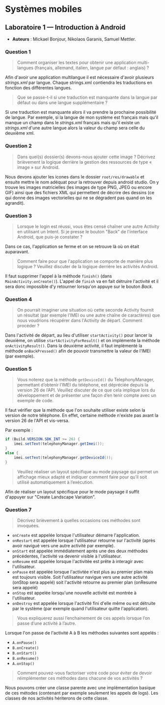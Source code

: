 # Systèmes mobiles
## Laboratoire 1 — Introduction à Android

* **Auteurs** : Mickael Bonjour, Nikolaos Garanis, Samuel Mettler.

### Question 1

> Comment organiser les textes pour obtenir une application multi-langues (français, allemand, italien, langue par défaut : anglais) ?

Afin d'avoir une application multilangue il est nécessaire d'avoir plusieurs _strings.xml_ par langue. Chaque strings.xml contiendra les traductions en fonction des différentes langues.

> Que se passe-t-il si une traduction est manquante dans la langue par défaut ou dans une langue supplémentaire ?

Si une traduction est manquante alors il va prendre la prochaine possibilité de langue. Par exemple, si la langue de mon système est français mais qu'il manque un champ dans le _strings.xml_ français mais qu'il existe un _strings.xml_ d'une autre langue alors la valeur du champ sera celle du deuxième xml.

### Question 2

> Dans quel(s) dossier(s) devons-nous ajouter cette image ? Décrivez brièvement la logique derrière la gestion des ressources de type « image » sur Android.

Nous devons ajouter les icones dans le dossier `root/res/drawable` et ensuite mettre le nom adéquat pour la retrouver depuis android studio.
On y trouve les images matricielles (les images de type PNG, JPEG ou encore GIF) ainsi que des fichiers XML qui permettent de décrire des dessins (ce qui donne des images vectorielles qui ne se dégradent pas quand on les agrandit).

### Question 3

> Lorsque le login est réussi, vous êtes censé chaîner une autre Activity en utilisant un Intent. Si je presse le bouton "Back" de l'interface Android, que puis-je constater ?

Dans ce cas, l'application se ferme et on se retrouve là où on était auparavant.

>  Comment faire pour que l'application se comporte de manière plus logique ? Veuillez discuter de la logique derrière les activités Android.

Il faut supprimer l'appel à la méthode `finish()` (dans `MainActivity.onCreate()`). L'appel de `finish` va en fait détruire l'activité et il sera donc impossible d'y retourner lorsqu'on appuye sur le bouton *Back*.

### Question 4

> On pourrait imaginer une situation où cette seconde Activity fournit un résultat (par exemple l’IMEI ou une autre chaîne de caractères) que nous voudrions récupérer dans l'Activity de départ. Comment procéder ?

Dans l'activité de départ, au lieu d'utiliser `startActivity()` pour lancer la deuxième, on utilise `startActivityForResult()` et on implémente la méthode `onActivityResult()`. Dans la deuxième activité, il faut implémenté la méthode `onBackPressed()` afin de pouvoir transmettre la valeur de l'IMEI (par exemple).

### Question 5

> Vous noterez que la méthode `getDeviceId()` du TelephonyManager, permettant d’obtenir l’IMEI du téléphone, est dépréciée depuis la version 26 de l’API. Veuillez discuter de ce que cela implique lors du développement et de présenter une façon d’en tenir compte avec un exemple de code.

Il faut vérifier que la méthode que l'on souhaite utiliser existe selon la version de notre téléphone. En effet, certaine méthode n'existe pas avant la version 26 de l'API et vis-versa.

Par exemple :

```java
if (Build.VERSION.SDK_INT >= 26) {
    imei.setText(telephonyManager.getImei());
}
else {
    imei.setText(telephonyManager.getDeviceId());
}
```

> Veuillez réaliser un layout spécifique au mode paysage qui permet un affichage mieux adapté et indiquer comment faire pour qu’il soit utilisé automatiquement à l’exécution.

Afin de réaliser un layout spécifique pour le mode paysage il suffit d'appuyer sur "Create Landscape Variation".

### Question 7

> Décrivez brièvement à quelles occasions ces méthodes sont invoquées.

* `onCreate` est appelée lorsque l'utilisateur démarre l'application.
* `onRestart` est appelée lorsque l'utilisateur retourne sur l'activité (après avoir navigué vers une autre activité par exemple).
* `onStart` est appelée immédiatement après une des deux méthodes précédentes, l'activité va devenir visible à l'utilisateur.
* `onResume` est appelée lorsque l'activitée est prête à interagir avec l'utilisateur.
* `onPause` est appelée lorsque l'activtée n'est plus au premier plan mais est toujours visible. Soit l'utilisateur navigue vers une autre activité (onStop sera appelé) soit l'activité retourne au premier plan (onResume sera appelé)
* `onStop` est appelée lorsqu'une nouvelle activité est montrée à l'utilisateur.
* `onDestroy` est appelée lorsque l'activité fini d'elle même ou est détruite par le système (par exemple quand l'utilisateur quitte l'application).

> Vous expliquerez aussi l’enchainement de ces appels lorsque l’on passe d’une activité à l’autre.

Lorsque l'on passe de l'activité A à B les méthodes suivantes sont appelés :
* `A.onPause()`
* `B.onCreate()`
* `B.onStart()`
* `B.onResume()`
* `A.onStop()`

> Comment pouvez-vous factoriser votre code pour éviter de devoir réimplémenter ces méthodes dans chacune de vos activités ?

Nous pouvons créer une classe parente avec une implémentation basique de ces métodes (contenant par exemple seulement les appels de logs). Les classes de nos activités hériterons de cette classe.
